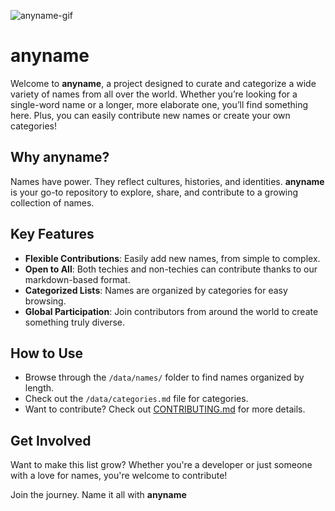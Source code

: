 
![anyname-gif]([https://d3mprxcutrc9wk.cloudfront.net/w93dzf%2Fpreview%2F61211847%2Fmain_large.gif?response-content-disposition=inline%3Bfilename%3D%22main_large.gif%22%3B&response-content-type=image%2Fgif&Expires=1727635342&Signature=Cx6hFGAvOmOEzCONCiKALTJalHSFveh2XEzQS0QR28Jma7MmLH3lEZrnO~29Ni8Wt-QBuuMIKx5kZnF7LyDDW1jOrv1YNjxWeCeg6eGu6WYYEKcp55t~gcbjvAsQ5~xVIl~JjwSDwgIhb8-z7hLti1O114hIDEd9C-K0oM-~lPMb-pjqOpqNRfpUn3hokxzQ2EpFX7x1d4~DojdtSEQ5t4V9yaqJutJzpp6is9YeqXfA1cgISPEXP~QqacKnLIoFXOB5G3Yp27XBRqau5aNuiYnfCejNXBuGcK1B1oxIU2rhT8LsVldQmb9w5JEjwDcNbKvU6IlAMTU8xOPKGpXb0g__&Key-Pair-Id=APKAJT5WQLLEOADKLHBQ](https://github.com/your21staugust/anyname/blob/main/assets/anyname-13.gif))


# anyname

Welcome to **anyname**, a project designed to curate and categorize a wide variety of names from all over the world. Whether you’re looking for a single-word name or a longer, more elaborate one, you’ll find something here. Plus, you can easily contribute new names or create your own categories!

## Why anyname?

Names have power. They reflect cultures, histories, and identities. **anyname** is your go-to repository to explore, share, and contribute to a growing collection of names.

## Key Features

- **Flexible Contributions**: Easily add new names, from simple to complex.
- **Open to All**: Both techies and non-techies can contribute thanks to our markdown-based format.
- **Categorized Lists**: Names are organized by categories for easy browsing.
- **Global Participation**: Join contributors from around the world to create something truly diverse.

## How to Use

- Browse through the `/data/names/` folder to find names organized by length.
- Check out the `/data/categories.md` file for categories.
- Want to contribute? Check out [CONTRIBUTING.md](./CONTRIBUTING.md) for more details.

## Get Involved

Want to make this list grow? Whether you're a developer or just someone with a love for names, you're welcome to contribute!

Join the journey. Name it all with **anyname**
